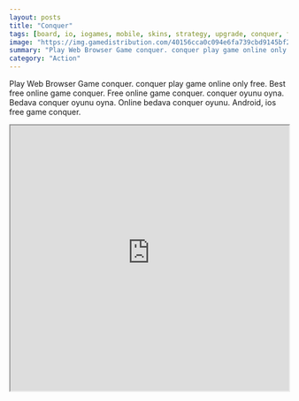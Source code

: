 ```yaml
---
layout: posts
title: "Conquer"
tags: [board, io, iogames, mobile, skins, strategy, upgrade, conquer, free, online, games, oyna, game, free, games, play, play, games]
image: "https://img.gamedistribution.com/40156cca0c094e6fa739cbd9145bf2b6-512x384.jpeg"
summary: "Play Web Browser Game conquer. conquer play game online only free. Best free online game conquer. Free online game conquer. conquer oyunu oyna. Bedava conquer oyunu oyna. Online bedava conquer oyunu. Android, ios free game conquer."
category: "Action"
---
```


Play Web Browser Game conquer. conquer play game online only free. Best free online game conquer. Free online game conquer. conquer oyunu oyna. Bedava conquer oyunu oyna. Online bedava conquer oyunu. Android, ios free game conquer.

<iframe width="100%" height="480px;" src="https://html5.gamedistribution.com/40156cca0c094e6fa739cbd9145bf2b6/"></iframe>